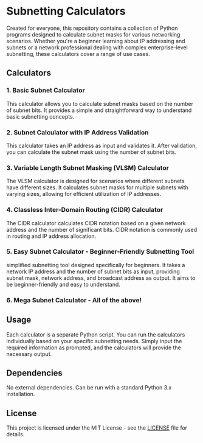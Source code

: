# Subnetting Calculators

Created for everyone, this repository contains a collection of Python programs designed to calculate subnet masks for various networking scenarios. Whether you're a beginner learning about IP addressing and subnets or a network professional dealing with complex enterprise-level subnetting, these calculators cover a range of use cases.

## Calculators

### 1. Basic Subnet Calculator
This calculator allows you to calculate subnet masks based on the number of subnet bits. It provides a simple and straightforward way to understand basic subnetting concepts.

### 2. Subnet Calculator with IP Address Validation
This calculator takes an IP address as input and validates it. After validation, you can calculate the subnet mask using the number of subnet bits.

### 3. Variable Length Subnet Masking (VLSM) Calculator
The VLSM calculator is designed for scenarios where different subnets have different sizes. It calculates subnet masks for multiple subnets with varying sizes, allowing for efficient utilization of IP addresses.

### 4. Classless Inter-Domain Routing (CIDR) Calculator
The CIDR calculator calculates CIDR notation based on a given network address and the number of significant bits. CIDR notation is commonly used in routing and IP address allocation.

### 5. Easy Subnet Calculator - Beginner-Friendly Subnetting Tool
simplified subnetting tool designed specifically for beginners. It takes a network IP address and the number of subnet bits as input, providing subnet mask, network address, and broadcast address as output. It aims to be beginner-friendly and easy to understand.

### 6. Mega Subnet Calculator - All of the above!

## Usage
Each calculator is a separate Python script. You can run the calculators individually based on your specific subnetting needs. Simply input the required information as prompted, and the calculators will provide the necessary output.

## Dependencies

No external dependencies. Can be run with a standard Python 3.x installation. 

## License

This project is licensed under the MIT License - see the [LICENSE](LICENSE) file for details.
